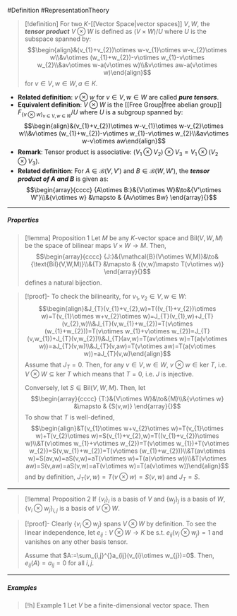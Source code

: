 #Definition #RepresentationTheory 

> [!definition]
> For two $K$-[[Vector Space|vector spaces]] $V,W$, the ***tensor product*** $V\otimes W$ is defined as $(V\times W) /U$ where $U$ is the subspace spanned by: $$\begin{align}&(v_{1}+v_{2})\otimes w-v_{1}\otimes w-v_{2}\otimes w\\&v\otimes (w_{1}+w_{2})-v\otimes w_{1}-v\otimes w_{2}\\&av\otimes w-a(v\otimes w)\\&v\otimes aw-a(v\otimes w)\end{align}$$for $v\in V,w\in W,a\in K$.
- **Related definition**: $v\otimes w$ for $v\in V,w\in W$ are called ***pure tensors***.
- **Equivalent definition**: $V\otimes W$ is the [[Free Group|free abelian group]] $F_{\{ v\otimes w \}_{v\in V,w\in W}} / U$ where $U$ is a subgroup spanned by: $$\begin{align}&(v_{1}+v_{2})\otimes w-v_{1}\otimes w-v_{2}\otimes w\\&v\otimes (w_{1}+w_{2})-v\otimes w_{1}-v\otimes w_{2}\\&av\otimes w-v\otimes aw\end{align}$$
- **Remark**: Tensor product is associative: $(V_{1}\otimes V_{2})\otimes V_{3}=V_{1}\otimes(V_{2}\otimes V_{3})$.
- **Related definition**: For $A\in \mathcal{B}(V,V')$ and $B\in \mathcal{B}(W,W')$, the ***tensor product of $A$ and $B$*** is given as: $$\begin{array}{cccc} {A\otimes B:}&{V\otimes W}&\to&{V'\otimes W'}\\&{v\otimes w} &\mapsto & {Av\otimes Bw} \end{array}{}$$
---
##### Properties
> [!lemma] Proposition 1
> Let $M$ be any $K$-vector space and $\text{Bil}(V,W,M)$ be the space of bilinear maps $V\times W\to M$. Then, $$\begin{array}{cccc} {J:}&{\mathcal{B}(V\otimes W,M)}&\to&{\text{Bil}(V,W,M)}\\&{T} &\mapsto & {(v,w)\mapsto T(v\otimes w)} \end{array}{}$$defines a natural bijection.

> [!proof]-
> To check the bilinearity, for $v_{1},v_{2}\in V,w\in W$:$$\begin{align}&J_{T}(v_{1}+v_{2},w)=T((v_{1}+v_{2})\otimes w)=T(v_{1}\otimes w+v_{2}\otimes w)=J_{T}(v_{1},w)+J_{T}(v_{2},w)\\&J_{T}(v,w_{1}+w_{2})=T(v\otimes (w_{1}+w_{2}))=T(v\otimes w_{1}+v\otimes w_{2})=J_{T}(v,w_{1})+J_{T}(v,w_{2})\\&J_{T}(av,w)=T(av\otimes w)=T(a(v\otimes w))=aJ_{T}(v,w)\\&J_{T}(v,aw)=T(v\otimes aw)=T(a(v\otimes w))=aJ_{T}(v,w)\end{align}$$
> Assume that $J_{T}=0$. Then, for any $v\in V,w\in W$, $v\otimes w\in \text{ker }T$, i.e. $V\otimes W \subseteq \text{ker }T$ which means that $T=0$, i.e. $J$ is injective.
> 
> Conversely, let $S\in \text{Bil}(V,W,M)$. Then, let $$\begin{array}{cccc} {T:}&{V\otimes W}&\to&{M}\\&{v\otimes w} &\mapsto & {S(v,w)} \end{array}{}$$To show that $T$ is well-defined, $$\begin{align}&T(v_{1}\otimes w+v_{2}\otimes w)=T(v_{1}\otimes w)+T(v_{2}\otimes w)=S(v_{1}+v_{2},w)=T((v_{1}+v_{2})\otimes w)\\&T(v\otimes w_{1}+v\otimes w_{2})=T(v\otimes w_{1})+T(v\otimes w_{2})=S(v,w_{1}+w_{2})=T(v\otimes (w_{1}+w_{2}))\\&T(av\otimes w)=S(av,w)=aS(v,w)=aT(v\otimes w)=T(a(v\otimes w))\\&T(v\otimes aw)=S(v,aw)=aS(v,w)=aT(v\otimes w)=T(a(v\otimes w))\end{align}$$and by definition, $J_{T}(v,w)=T(v\otimes w)=S(v,w)$ and $J_{T}=S$.
---
> [!lemma] Proposition 2
> If $\{ v_{i} \}_{i}$ is a basis of $V$ and $\{ w_{j} \}_{j}$ is a basis of $W$, $\{ v_{i}\otimes w_{j} \}_{i,j}$ is a basis of $V\otimes W$. 

> [!proof]-
> Clearly $\{ v_{i}\otimes w_{j} \}$ spans $V\otimes W$ by definition. To see the linear independence, let $e_{ij}:V\otimes W\to K$ be s.t. $e_{ij}(v_{i}\otimes w_{j})=1$ and vanishes on any other basis tensor. 
> 
> Assume that $A:=\sum_{i,j}^{}a_{ij}(v_{i}\otimes w_{j})=0$. Then, $e_{ij}(A)=a_{ij}=0$ for all $i,j$.
---
##### Examples

> [!h] Example 1
> Let $V$ be a finite-dimensional vector space. Then

